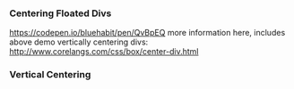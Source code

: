 ### Centering Floated Divs

https://codepen.io/bluehabit/pen/QvBpEQ
more information here, includes above demo vertically centering divs: http://www.corelangs.com/css/box/center-div.html

### Vertical Centering
